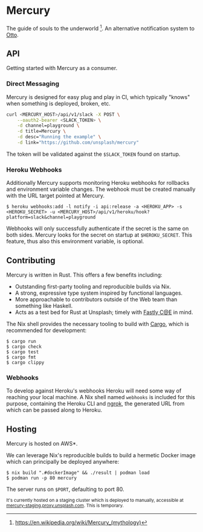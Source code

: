 # Mercury

The guide of souls to the underworld [^1]. An alternative notification system to [Otto](https://github.com/unsplash/otto).

## API

Getting started with Mercury as a consumer.

### Direct Messaging

Mercury is designed for easy plug and play in CI, which typically "knows" when something is deployed, broken, etc.

```sh
curl <MERCURY_HOST>/api/v1/slack -X POST \
    --oauth2-bearer <SLACK_TOKEN> \
    -d channel=playground \
    -d title=Mercury \
    -d desc="Running the example" \
    -d link="https://github.com/unsplash/mercury"
```

The token will be validated against the `$SLACK_TOKEN` found on startup.

### Heroku Webhooks

Additionally Mercury supports monitoring Heroku webhooks for rollbacks and environment variable changes. The webhook must be created manually with the URL target pointed at Mercury.

```console
$ heroku webhooks:add -l notify -i api:release -a <HEROKU_APP> -s <HEROKU_SECRET> -u <MERCURY_HOST>/api/v1/heroku/hook?platform=slack&channel=playground
```

Webhooks will only successfully authenticate if the secret is the same on both sides. Mercury looks for the secret on startup at `$HEROKU_SECRET`. This feature, thus also this environment variable, is optional.

## Contributing

Mercury is written in Rust. This offers a few benefits including:

- Outstanding first-party tooling and reproducible builds via Nix.
- A strong, expressive type system inspired by functional languages.
- More approachable to contributors outside of the Web team than something like Haskell.
- Acts as a test bed for Rust at Unsplash; timely with [Fastly C@E](https://developer.fastly.com/learning/compute/rust/) in mind.

The Nix shell provides the necessary tooling to build with [Cargo](https://doc.rust-lang.org/stable/cargo/), which is recommended for development:

```console
$ cargo run
$ cargo check
$ cargo test
$ cargo fmt
$ cargo clippy
```

### Webhooks

To develop against Heroku's webhooks Heroku will need some way of reaching your local machine. A Nix shell named `webhooks` is included for this purpose, containing the Heroku CLI and [ngrok](https://ngrok.com), the generated URL from which can be passed along to Heroku.

## Hosting

Mercury is hosted on AWS\*.

We can leverage Nix's reproducible builds to build a hermetic Docker image which can principally be deployed anywhere:

```console
$ nix build ".#dockerImage" && ./result | podman load
$ podman run -p 80 mercury
```

The server runs on `$PORT`, defaulting to port 80.

<sup>It's currently hosted on a staging cluster which is deployed to manually, accessible at [mercury-staging.proxy.unsplash.com](https://mercury-staging.proxy.unsplash.com). This is temporary.</sup>

[^1]: https://en.wikipedia.org/wiki/Mercury_(mythology)
